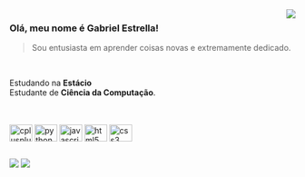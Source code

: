 <img align="right" src="https://github-readme-stats.vercel.app/api/top-langs/?username=gabriel-estrella01&layout=compact&title_color=783c00&text_color=af552e&bg_color=f8efd4&hide_langs_below=1">

### Olá, meu nome é <strong>Gabriel Estrella!</strong>

> Sou entusiasta em aprender coisas novas e extremamente dedicado.

<br/>

<p> Estudando na <b>Estácio</b> <br/> Estudante de <b>Ciência da Computação</b>. </p>

<br/>

<div style="display: inline_block"><br>
  <img align="center" alt="cplusplus" height="30" width="40" src="https://cdn.jsdelivr.net/gh/devicons/devicon/icons/cplusplus/cplusplus-original.svg">
  <img align="center" alt="python" height="30" width="40" src="https://cdn.jsdelivr.net/gh/devicons/devicon/icons/python/python-original.svg">
  <img align="center" alt="javascript" height="30" width="40" src="https://cdn.jsdelivr.net/gh/devicons/devicon/icons/javascript/javascript-original.svg">
  <img align="center" alt="html5" height="30" width="40" src="https://cdn.jsdelivr.net/gh/devicons/devicon/icons/html5/html5-original.svg">
  <img align="center" alt="css3" height="30" width="40" src="https://cdn.jsdelivr.net/gh/devicons/devicon/icons/css3/css3-original.svg">
</div>

##

<div>
<a href="https://www.linkedin.com/in/gabriel-felipe-estrella-de-oliveira-881614286/" target="_blank"><img src="https://img.shields.io/badge/LinkedIn-0077B5?style=for-the-badge&logo=linkedin&logoColor=white" target="_blank"></a>
<a href="mailto:gabriel.estrella001@gmail.com" target="_blank"><img src="https://img.shields.io/badge/-Gmail-%23333?style=for-the-badge&logo=gmail&logoColor=white" target="_blank"></a>
</div>
